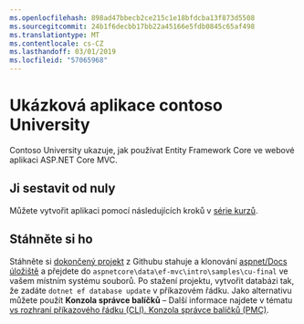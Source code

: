```yaml
---
ms.openlocfilehash: 898ad47bbecb2ce215c1e18bfdcba13f873d5508
ms.sourcegitcommit: 24b1f6decbb17bb22a45166e5fdb0845c65af498
ms.translationtype: MT
ms.contentlocale: cs-CZ
ms.lasthandoff: 03/01/2019
ms.locfileid: "57065968"
---
```

# <a name="contoso-university-sample-app"></a>Ukázková aplikace contoso University

Contoso University ukazuje, jak používat Entity Framework Core ve webové aplikaci ASP.NET Core MVC.

## <a name="build-it-from-scratch"></a>Ji sestavit od nuly

Můžete vytvořit aplikaci pomocí následujících kroků v [série kurzů](https://docs.microsoft.com/aspnet/core/data/ef-mvc/intro).

## <a name="download-it"></a>Stáhněte si ho

Stáhněte si [dokončený projekt](https://github.com/aspnet/Docs/tree/master/aspnetcore/data/ef-mvc/intro/samples/cu-final) z Githubu stahuje a klonování [aspnet/Docs úložiště](https://github.com/aspnet/Docs) a přejdete do `aspnetcore\data\ef-mvc\intro\samples\cu-final` ve vašem místním systému souborů.  Po stažení projektu, vytvořit databázi tak, že zadáte `dotnet ef database update` v příkazovém řádku. Jako alternativu můžete použít **Konzola správce balíčků** – Další informace najdete v tématu [vs rozhraní příkazového řádku (CLI). Konzola správce balíčků (PMC)](https://docs.microsoft.com/aspnet/core/data/ef-mvc/migrations#command-line-interface-cli-vs-package-manager-console-pmc).
